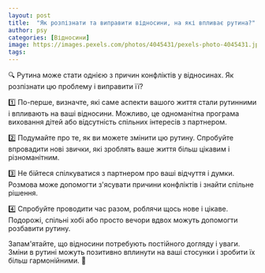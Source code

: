 ```yaml
---
layout: post
title:  "Як розпізнати та виправити відносини, на які впливає рутина?"
author: psy
categories: [Відносини]
image: https://images.pexels.com/photos/4045431/pexels-photo-4045431.jpeg?auto=compress&cs=tinysrgb&fit=crop&h=627&w=1200
tags: 
---
```


🔍 Рутина може стати однією з причин конфліктів у відносинах. Як розпізнати цю проблему і виправити її?

1️⃣ По-перше, визначте, які саме аспекти вашого життя стали рутинними і впливають на ваші відносини. Можливо, це одноманітна програма виховання дітей або відсутність спільних інтересів з партнером.

2️⃣ Подумайте про те, як ви можете змінити цю рутину. Спробуйте впровадити нові звички, які зроблять ваше життя більш цікавим і різноманітним.

3️⃣ Не бійтеся спілкуватися з партнером про ваші відчуття і думки. Розмова може допомогти з'ясувати причини конфліктів і знайти спільне рішення.

4️⃣ Спробуйте проводити час разом, роблячи щось нове і цікаве. Подорожі, спільні хобі або просто вечори вдвох можуть допомогти розбавити рутину.

Запам'ятайте, що відносини потребують постійного догляду і уваги. Зміни в рутині можуть позитивно вплинути на ваші стосунки і зробити їх більш гармонійними. 🌟


